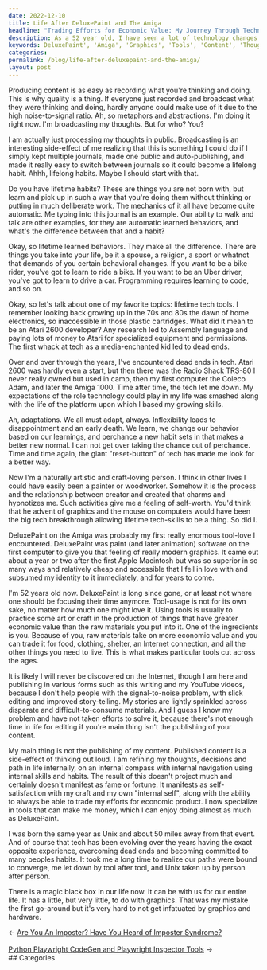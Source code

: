 ```yaml
---
date: 2022-12-10
title: Life After DeluxePaint and The Amiga
headline: "Trading Efforts for Economic Value: My Journey Through Technology Evolution"
description: As a 52 year old, I have seen a lot of technology changes over the years. My first love was DeluxePaint on the Amiga, a paint and animation software that gave me a real sense of modern graphics. I have adapted to using tools to make money, and now understand that my path is intertwined with the evolution of technology. This has allowed me to trade my efforts for economic value, and I am excited to share my journey and the magic black box that has changed my life.
keywords: DeluxePaint', 'Amiga', 'Graphics', 'Tools', 'Content', 'Thoughts', 'Decisions', 'Specialize', 'Evolution', 'Technology', 'Magic', 'Black Box', 'Economic Value
categories: 
permalink: /blog/life-after-deluxepaint-and-the-amiga/
layout: post
---
```



Producing content is as easy as recording what you're thinking and doing. This
is why quality is a thing. If everyone just recorded and broadcast what they
were thinking and doing, hardly anyone could make use of it due to the high
noise-to-signal ratio. Ah, so metaphors and abstractions. I'm doing it right
now. I'm broadcasting my thoughts. But for who? You?

I am actually just processing my thoughts in public. Broadcasting is an
interesting side-effect of me realizing that this is something I could do if I
simply kept multiple journals, made one public and auto-publishing, and made it
really easy to switch between journals so it could become a lifelong habit.
Ahhh, lifelong habits. Maybe I should start with that.

Do you have lifetime habits? These are things you are not born with, but learn
and pick up in such a way that you're doing them without thinking or putting in
much deliberate work. The mechanics of it all have become quite automatic. Me
typing into this journal is an example. Our ability to walk and talk are other
examples, for they are automatic learned behaviors, and what's the difference
between that and a habit?

Okay, so lifetime learned behaviors. They make all the difference. There are
things you take into your life, be it a spouse, a religion, a sport or whatnot
that demands of you certain behavioral changes. If you want to be a bike rider,
you've got to learn to ride a bike. If you want to be an Uber driver, you've
got to learn to drive a car. Programming requires learning to code, and so on.

Okay, so let's talk about one of my favorite topics: lifetime tech tools. I
remember looking back growing up in the 70s and 80s the dawn of home
electronics, so inaccessible in those plastic cartridges. What did it mean to
be an Atari 2600 developer? Any research led to Assembly language and paying
lots of money to Atari for specialized equipment and permissions. The first
whack at tech as a media-enchanted kid led to dead ends.

Over and over through the years, I've encountered dead ends in tech. Atari 2600
was hardly even a start, but then there was the Radio Shack TRS-80 I never
really owned but used in camp, then my first computer the Coleco Adam, and
later the Amiga 1000. Time after time, the tech let me down. My expectations of
the role technology could play in my life was smashed along with the life of
the platform upon which I based my growing skills.

Ah, adaptations. We all must adapt, always. Inflexibility leads to
disappointment and an early death. We learn, we change our behavior based on
our learnings, and perchance a new habit sets in that makes a better new
normal. I can not get over taking the chance out of perchance. Time and time
again, the giant "reset-button" of tech has made me look for a better way.

Now I'm a naturally artistic and craft-loving person. I think in other lives I
could have easily been a painter or woodworker. Somehow it is the process and
the relationship between creator and created that charms and hypnotizes me.
Such activities give me a feeling of self-worth. You'd think that he advent of
graphics and the mouse on computers would have been the big tech breakthrough
allowing lifetime tech-skills to be a thing. So did I.

DeluxePaint on the Amiga was probably my first really enormous tool-love I
encountered. DeluxePaint was paint (and later animation) software on the first
computer to give you that feeling of really modern graphics. It came out about
a year or two after the first Apple Macintosh but was so superior in so many
ways and relatively cheap and accessible that I fell in love with and subsumed
my identity to it immediately, and for years to come.

I'm 52 years old now. DeluxePaint is long since gone, or at least not where one
should be focusing their time anymore. Tool-usage is not for its own sake, no
matter how much one might love it. Using tools is usually to practice some art
or craft in the production of things that have greater economic value than the
raw materials you put into it. One of the ingredients is you. Because of you,
raw materials take on more economic value and you can trade it for food,
clothing, shelter, an Internet connection, and all the other things you need to
live. This is what makes particular tools cut across the ages.

It is likely I will never be discovered on the Internet, though I am here and
publishing in various forms such as this writing and my YouTube videos, because
I don't help people with the signal-to-noise problem, with slick editing and
improved story-telling. My stories are lightly sprinkled across disparate and
difficult-to-consume materials. And I guess I know my problem and have not
taken efforts to solve it, because there's not enough time in life for editing
if you're main thing isn't the publishing of your content.

My main thing is not the publishing of my content. Published content is a
side-effect of thinking out loud. I am refining my thoughts, decisions and path
in life internally, on an internal compass with internal navigation using
internal skills and habits. The result of this doesn't project much and
certainly doesn't manifest as fame or fortune. It manifests as
self-satisfaction with my craft and my own "internal self", along with the
ability to always be able to trade my efforts for economic product. I now
specialize in tools that can make me money, which I can enjoy doing almost as
much as DeluxePaint.

I was born the same year as Unix and about 50 miles away from that event. And
of course that tech has been evolving over the years having the exact opposite
experience, overcoming dead ends and becoming committed to many peoples habits.
It took me a long time to realize our paths were bound to converge, me let down
by tool after tool, and Unix taken up by person after person.

There is a magic black box in our life now. It can be with us for our entire
life. It has a little, but very little, to do with graphics. That was my
mistake the first go-around but it's very hard to not get infatuated by
graphics and hardware.


<div class="post-nav"><div class="post-nav-prev"><span class="arrow">&larr;&nbsp;</span><a href="/blog/are-you-an-imposter-have-you-heard-of-imposter-syndrome/">Are You An Imposter? Have You Heard of Imposter Syndrome?</a></div> &nbsp; <div class="post-nav-next"><a href="/blog/python-playwright-codegen-and-playwright-inspector-tools/">Python Playwright CodeGen and Playwright Inspector Tools</a><span class="arrow">&nbsp;&rarr;</span></div></div>
## Categories

<ul></ul>